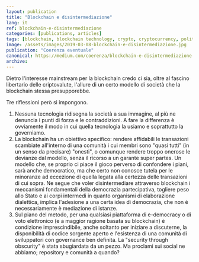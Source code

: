 ```yaml
---
layout: publication
title: "Blockchain e disintermediazione"
lang: it
ref: blockchain-e-disintermediazione
categories: [publications, articles]
tags: [blockchain, blockchain technology, crypto, cryptocurrency, politics]
image: /assets/images/2019-03-08-blockchain-e-disintermediazione.jpg
publication: "Coerenza eventuale"
canonical: https://medium.com/coerenza/blockchain-e-disintermediazione-ab003bc75f3a
archive:
---
```


Dietro l'interesse mainstream per la blockchain credo ci sia, oltre al fascino libertario delle criptovalute, l'allure di un certo modello di società che la blockchain stessa presupporebbe.

Tre riflessioni però si impongono.

1.  Nessuna tecnologia ridisegna la società a sua immagine, al più ne denuncia i punti di forza e le contraddizioni. A fare la differenza è ovviamente il modo in cui quella tecnologia la usiamo e soprattutto la governiamo.
2.  La blockchain ha un obiettivo specifico: rendere affidabili le transazioni scambiate all'interno di una comunità i cui membri sono "quasi tutti" (in un senso da precisare) "onesti", o comunque rendere troppo onerose le devianze dal modello, senza il ricorso a un garante super partes. Un modello che, se proprio ci piace il gioco perverso di confondere i piani, sarà anche democratico, ma che certo non conosce tutela per le minoranze ad eccezione di quella legata alla certezza delle transazioni di cui sopra. Ne segue che voler disintermediare attraverso blockchain i meccanismi fondamentali della democrazia partecipativa, togliere peso allo Stato e ai corpi intermedi in quanto organismi di elaborazione dialettica, implica l'adesione a una certa idea di democrazia, che non è necessariamente è mediazione di istanze.
3.  Sul piano del metodo, per una qualsiasi piattaforma di e-democracy o di voto elettronico (e a maggior ragione basata su blockchain) è condizione imprescindibile, anche soltanto per iniziare a discuterne, la disponibilità di codice sorgente aperto e l'esistenza di una comunità di sviluppatori con governance ben definita. La "security through obscurity" è stata sbugiardata da un pezzo. Ma proclami sui social ne abbiamo; repository e comunità a quando?
